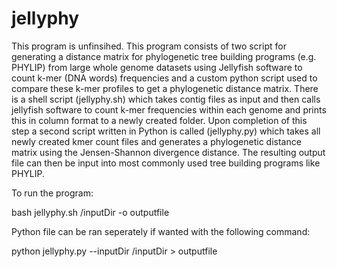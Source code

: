 # jellyphy
This program is unfinsihed. This program consists of two script for generating a distance matrix for phylogenetic tree building programs (e.g. PHYLIP) from large whole genome datasets using Jellyfish software to count k-mer (DNA words) frequencies and a custom python script used to compare these k-mer profiles to get a phylogenetic distance matrix. 
There is a shell script (jellyphy.sh) which takes contig files as input and then calls jellyfish software to count k-mer frequencies within each genome and prints this in column format to a newly created folder. Upon completion of this step a second script written in Python is called (jellyphy.py) which takes all newly created kmer count files and generates a phylogenetic distance matrix using the Jensen-Shannon divergence distance. The resulting output file can then be input into most commonly used tree building programs like PHYLIP. 

To run the program:

bash jellyphy.sh /inputDir -o outputfile

Python file can be ran seperately if wanted with the following command:

python jellyphy.py --inputDir /inputDir > outputfile
